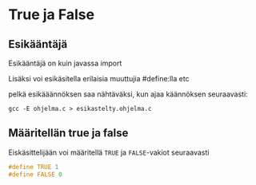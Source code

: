 # True ja False

## Esikääntäjä

Esikääntäjä on kuin javassa import

Lisäksi voi esikäsitella erilaisia muuttujia #define:lla etc

pelkä esikääännöksen saa nähtäväksi,
kun ajaa käännöksen seuraavasti:

```
gcc -E ohjelma.c > esikastelty.ohjelma.c
```

## Määritellän true ja false

Eiskäsittelijään voi määritellä `TRUE` ja `FALSE`-vakiot seuraavasti

```c
#define TRUE 1
#define FALSE 0
```

